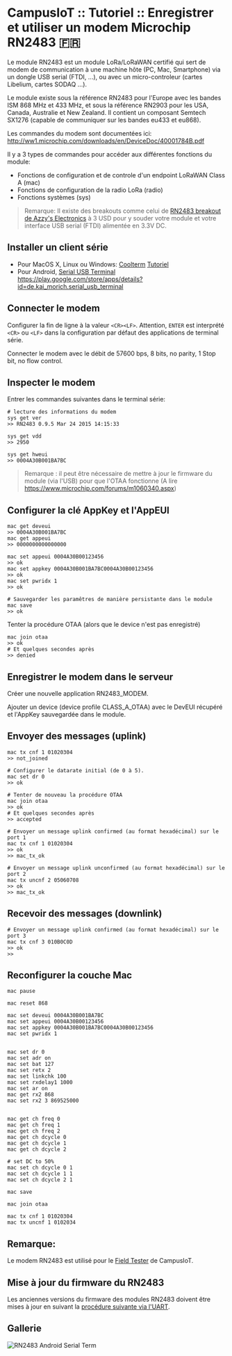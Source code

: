 # CampusIoT :: Tutoriel :: Enregistrer et utiliser un modem Microchip RN2483 :fr:

Le module RN2483 est un module LoRa/LoRaWAN certifié qui sert de modem de communication à une machine hôte (PC, Mac, Smartphone) via un dongle USB serial (FTDI, ...), ou avec un micro-controleur (cartes Libelium, cartes SODAQ ...).

Le module existe sous la référence RN2483 pour l'Europe avec les bandes ISM 868 MHz et 433 MHz, et sous la référence RN2903 pour les USA, Canada, Australie et New Zealand. Il contient un composant Semtech SX1276 (capable de communiquer sur les bandes eu433 et eu868).

Les commandes du modem sont documentées ici: http://ww1.microchip.com/downloads/en/DeviceDoc/40001784B.pdf

Il y a 3 types de commandes pour accéder aux différentes fonctions du module:
* Fonctions de configuration et de controle d'un endpoint LoRaWAN Class A (mac)
* Fonctions de configuration de la radio LoRa (radio)
* Fonctions systèmes (sys)

> Remarque: Il existe des breakouts comme celui de [RN2483 breakout de Azzy's Electronics](https://www.tindie.com/products/DrAzzy/rn2483-breakout-bare-board/) à 3 USD pour y souder votre module et votre interface USB serial (FTDI) alimentée en 3.3V DC.

## Installer un client série
* Pour MacOS X, Linux ou Windows: [Coolterm](http://freeware.the-meiers.org/) [Tutoriel](https://learn.sparkfun.com/tutorials/terminal-basics/coolterm-windows-mac-linux)
* Pour Android, [Serial USB Terminal](https://play.google.com/store/apps/details?id=de.kai_morich.serial_usb_terminal)
https://play.google.com/store/apps/details?id=de.kai_morich.serial_usb_terminal


## Connecter le modem
Configurer la fin de ligne à la valeur `<CR><LF>`. Attention, `ENTER` est interprété `<CR>` ou `<LF>` dans la configuration par défaut des applications de terminal série.

Connecter le modem avec le débit de 57600 bps, 8 bits, no parity, 1 Stop bit, no flow control.

## Inspecter le modem

Entrer les commandes suivantes dans le terminal série:
```
# lecture des informations du modem
sys get ver
>> RN2483 0.9.5 Mar 24 2015 14:15:33

sys get vdd
>> 2950

sys get hweui
>> 0004A30B001BA7BC
```

> Remarque : il peut être nécessaire de mettre à jour le firmware du module (via l'USB) pour que l'OTAA fonctionne (A lire https://www.microchip.com/forums/m1060340.aspx)

## Configurer la clé AppKey et l'AppEUI

```
mac get deveui
>> 0004A30B001BA7BC
mac get appeui
>> 0000000000000000

mac set appeui 0004A30B00123456
>> ok
mac set appkey 0004A30B001BA7BC0004A30B00123456
>> ok
mac set pwridx 1
>> ok

# Sauvegarder les paramêtres de manière persistante dans le module
mac save
>> ok
```

Tenter la procédure OTAA (alors que le device n'est pas enregistré)
```
mac join otaa
>> ok
# Et quelques secondes après
>> denied
```

## Enregistrer le modem dans le serveur

Créer une nouvelle application RN2483_MODEM.

Ajouter un device (device profile CLASS_A_OTAA) avec le DevEUI récupéré et l'AppKey sauvegardée dans le module.

## Envoyer des messages (uplink)

```
mac tx cnf 1 01020304
>> not_joined

# Configurer le datarate initial (de 0 à 5).
mac set dr 0
>> ok

# Tenter de nouveau la procédure OTAA
mac join otaa
>> ok
# Et quelques secondes après
>> accepted

# Envoyer un message uplink confirmed (au format hexadécimal) sur le port 1
mac tx cnf 1 01020304
>> ok
>> mac_tx_ok

# Envoyer un message uplink unconfirmed (au format hexadécimal) sur le port 2
mac tx uncnf 2 05060708
>> ok
>> mac_tx_ok
```

## Recevoir des messages (downlink)

```
# Envoyer un message uplink confirmed (au format hexadécimal) sur le port 3
mac tx cnf 3 010B0C0D
>> ok
>>
```

## Reconfigurer la couche Mac
```
mac pause

mac reset 868

mac set deveui 0004A30B001BA7BC
mac set appeui 0004A30B00123456
mac set appkey 0004A30B001BA7BC0004A30B00123456
mac set pwridx 1


mac set dr 0
mac set adr on
mac set bat 127
mac set retx 2
mac set linkchk 100
mac set rxdelay1 1000
mac set ar on
mac get rx2 868
mac set rx2 3 869525000


mac get ch freq 0
mac get ch freq 1
mac get ch freq 2
mac get ch dcycle 0
mac get ch dcycle 1
mac get ch dcycle 2

# set DC to 50%
mac set ch dcycle 0 1
mac set ch dcycle 1 1
mac set ch dcycle 2 1

mac save

mac join otaa

mac tx cnf 1 01020304
mac tx uncnf 1 0102034
```

## Remarque:
Le modem RN2483 est utilisé pour le [Field Tester](https://github.com/CampusIoT/lora-field-tester) de CampusIoT.

## Mise à jour du firmware du RN2483
Les anciennes versions du firmware des modules RN2483 doivent être mises à jour en suivant la [procédure suivante via l'UART](https://www.pocketmagic.net/rn2483-rn2903-firmware-upgrade-guide/).

## Gallerie
![RN2483 Android Serial Term](./RN2483_Android_Serial_Term.jpg)

